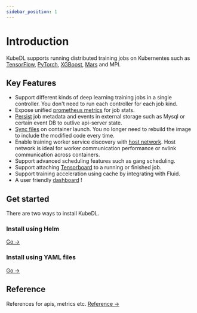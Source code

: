```yaml
---
sidebar_position: 1
---
```


# Introduction

KubeDL supports running distributed training jobs on Kubernentes such as [TensorFlow](https://github.com/tensorflow/tensorflow), [PyTorch](https://github.com/pytorch/pytorch),
[XGBoost](https://github.com/dmlc/xgboost), [Mars](https://github.com/mars-project/mars) and MPI.

## Key Features
- Support different kinds of deep learning training jobs in a single controller. You don't need to run each controller for each job kind.
- Expose unified [prometheus metrics](/docs/references/metrics) for job stats.
- [Persist](metadata-persistency) job metadata and events in external storage such as Mysql or certain event DB to outlive api-server state.
- [Sync files](code-sync) on container launch. You no longer need to rebuild the image to include the modified code every time.
- Enable training worker service discovery with [host network](hostnetowrk). Host network is ideal for worker communication performance or nvlink communication across containers.
- Support advanced scheduling features such as gang scheduling.
- Support attaching [Tensorboard](tensorboard) to a running or finished job.
- Support training acceleration using cache by integrating with Fluid.
- A user friendly [dashboard](dashboard) !

## Get started

There are two ways to install KubeDL.

### Install using Helm

[Go →](/docs/installation/install-using-helm)


### Install using YAML files

[Go →](/docs/installation/install-using-yaml)

## Reference

References for apis, metrics etc. [Reference →](/docs/references/metrics)



